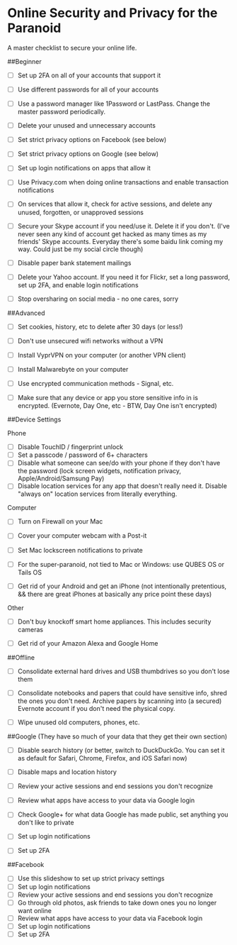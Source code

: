 # Online Security and Privacy for the Paranoid
A master checklist to secure your online life.

##Beginner

* [ ] Set up 2FA on all of your accounts that support it
* [ ] Use different passwords for all of your accounts
* [ ] Use a password manager like 1Password or LastPass. Change the master password periodically.
* [ ] Delete your unused and unnecessary accounts
* [ ] Set strict privacy options on Facebook (see below)
* [ ] Set strict privacy options on Google (see below)
* [ ] Set up login notifications on apps that allow it
* [ ] Use Privacy.com when doing online transactions and enable transaction notifications
* [ ] On services that allow it, check for active sessions, and delete any unused, forgotten, or unapproved sessions
* [ ] Secure your Skype account if you need/use it. Delete it if you don't. (I've never seen any kind of account get hacked as many times as my friends' Skype accounts. Everyday there's some baidu link coming my way. Could just be my social circle though)
* [ ] Disable paper bank statement mailings
* [ ] Delete your Yahoo account. If you need it for Flickr, set a long password, set up 2FA, and enable login notifications
* [ ] Stop oversharing on social media - no one cares, sorry


##Advanced
* [ ] Set cookies, history, etc to delete after 30 days (or less!)
* [ ] Don't use unsecured wifi networks without a VPN
* [ ] Install VyprVPN on your computer (or another VPN client)
* [ ] Install Malwarebyte on your computer
* [ ] Use encrypted communication methods - Signal, etc.
* [ ] Make sure that any device or app you store sensitive info in is encrypted. (Evernote, Day One, etc - BTW, Day One isn't encrypted)


##Device Settings

Phone

* [ ] Disable TouchID / fingerprint unlock
* [ ] Set a passcode / password of 6+ characters
* [ ] Disable what someone can see/do with your phone if they don't have the password (lock screen widgets, notification privacy, Apple/Android/Samsung Pay)
* [ ] Disable location services for any app that doesn't really need it. Disable "always on" location services from literally everything.

Computer

* [ ] Turn on Firewall on your Mac
* [ ] Cover your computer webcam with a Post-it
* [ ] Set Mac lockscreen notifications to private
* [ ] For the super-paranoid, not tied to Mac or Windows: use QUBES OS or Tails OS
* [ ] Get rid of your Android and get an iPhone (not intentionally pretentious, && there are great iPhones at basically any price point these days)


Other

* [ ] Don't buy knockoff smart home appliances. This includes security cameras
* [ ] Get rid of your Amazon Alexa and Google Home


##Offline

* [ ] Consolidate external hard drives and USB thumbdrives so you don't lose them
* [ ] Consolidate notebooks and papers that could have sensitive info, shred the ones you don't need. Archive papers by scanning into (a secured) Evernote account if you don't need the physical copy.
* [ ] Wipe unused old computers, phones, etc.


##Google
(They have so much of your data that they get their own section)

* [ ] Disable search history (or better, switch to DuckDuckGo. You can set it as default for Safari, Chrome, Firefox, and iOS Safari now)
* [ ] Disable maps and location history
* [ ] Review your active sessions and end sessions you don't recognize
* [ ] Review what apps have access to your data via Google login
* [ ] Check Google+ for what data Google has made public, set anything you don't like to private
* [ ] Set up login notifications
* [ ] Set up 2FA


##Facebook

* [ ] Use this slideshow to set up strict privacy settings
* [ ] Set up login notifications
* [ ] Review your active sessions and end sessions you don't recognize
* [ ] Go through old photos, ask friends to take down ones you no longer want online
* [ ] Review what apps have access to your data via Facebook login
* [ ] Set up login notifications
* [ ] Set up 2FA
